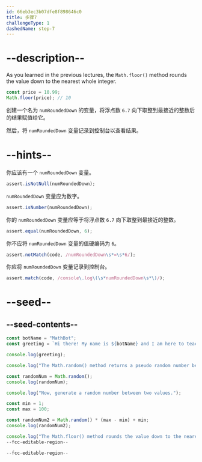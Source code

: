 ```yaml
---
id: 66eb3ec3b07dfe8f898646c0
title: 步骤7
challengeType: 1
dashedName: step-7
---
```


# --description--

As you learned in the previous lectures, the `Math.floor()` method rounds the value down to the nearest whole integer.

```js
const price = 10.99;
Math.floor(price); // 10
```

创建一个名为 `numRoundedDown` 的变量，将浮点数 `6.7` 向下取整到最接近的整数后的结果赋值给它。

然后，将 `numRoundedDown` 变量记录到控制台以查看结果。

# --hints--

你应该有一个 `numRoundedDown` 变量。

```js
assert.isNotNull(numRoundedDown);
```

`numRoundedDown` 变量应为数字。

```js
assert.isNumber(numRoundedDown);
```

你的 `numRoundedDown` 变量应等于将浮点数 `6.7` 向下取整到最接近的整数。

```js
assert.equal(numRoundedDown, 6);
```

你不应将 `numRoundedDown` 变量的值硬编码为 `6`。

```js
assert.notMatch(code, /numRoundedDown\s*=\s*6/);
```

你应将 `numRoundedDown` 变量记录到控制台。

```js
assert.match(code, /console\.log\(\s*numRoundedDown\s*\)/);
```

# --seed--

## --seed-contents--

```js
const botName = "MathBot";
const greeting = `Hi there! My name is ${botName} and I am here to teach you about the Math object!`;

console.log(greeting);

console.log("The Math.random() method returns a pseudo random number between 0 and less than 1.");

const randomNum = Math.random();
console.log(randomNum);

console.log("Now, generate a random number between two values.");

const min = 1;
const max = 100;

const randomNum2 = Math.random() * (max - min) + min;
console.log(randomNum2);

console.log("The Math.floor() method rounds the value down to the nearest whole integer.");
--fcc-editable-region--

--fcc-editable-region--
```
